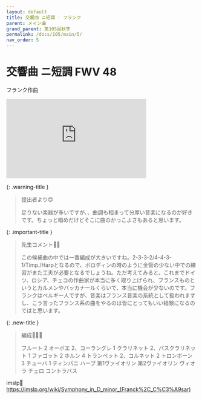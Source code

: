 ```yaml
---
layout: default
title: 交響曲 ニ短調 - フランク
parent: メイン曲
grand_parent: 第105回秋季
permalink: /docs/105/main/5/
nav_order: 5
---
```


# 交響曲 ニ短調 FWV 48

フランク作曲

<iframe width="370" height="210" src="https://www.youtube.com/embed/ya3iNTS09aU?si=OydoYj64WDcbV7dV" title="YouTube video player" frameborder="0" allow="accelerometer; autoplay; clipboard-write; encrypted-media; gyroscope; picture-in-picture; web-share" referrerpolicy="strict-origin-when-cross-origin" allowfullscreen></iframe>

{: .warning-title }
> 提出者より😍
>
> 足りない楽器が多いですが、、曲調も相まって分厚い音楽になるのが好きです。ちょっと暗めだけどそこに曲のかっこよさもあると思います。

{: .important-title }
> 先生コメント🤵‍♂️
>
> この候補曲の中では一番編成が大きいですね。2-3-3-2/4-4-3-1/Timp./Harpとなるので、ボロディンの時のように金管の少ない中での練習がまた工夫が必要となるでしょうね。ただ考えてみると、これまでドイツ、ロシア、チェコの作曲家が本当に多く取り上げられ、フランスものというとカルメンやバッカナールくらいで、本当に機会が少ないのです。フランクはベルギー人ですが、音楽はフランス音楽の系統として扱われますし、こう言ったフランス系の曲をやるのは皆にとってもいい経験になるのではと思います。

{: .new-title }
> 編成🎻🎺🥁
>
> フルート 2
オーボエ 2、コーラングレ 1
クラリネット 2、バスクラリネット 1
ファゴット 2
ホルン 4
トランペット 2、コルネット 2
トロンボーン 3
チューバ 1
ティンパニ
ハープ
第1ヴァイオリン
第2ヴァイオリン
ヴィオラ
チェロ
コントラバス

imslp🎼
<a href="https://imslp.org/wiki/Symphony_in_D_minor_(Franck%2C_C%C3%A9sar)">https://imslp.org/wiki/Symphony_in_D_minor_(Franck%2C_C%C3%A9sar)</a>